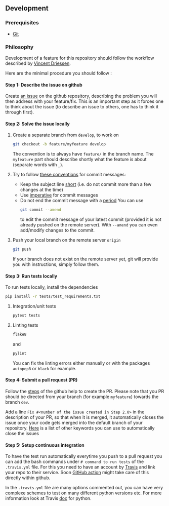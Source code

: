 ## Development

### Prerequisites

- [Git](https://git-scm.com/)


### Philosophy

Development of a feature for this repository should follow the workflow described 
by [Vincent Driessen](https://nvie.com/posts/a-successful-git-branching-model/).

Here are the minimal procedure you should follow : 

#### Step 1: Describe the issue on github

Create [an issue](https://help.github.com/en/articles/creating-an-issue)
on the github repository, describing the problem you will then address
with your feature/fix. This is an important step as it forces one to
think about the issue (to describe an issue to others, one has to think
it through first).

#### Step 2: Solve the issue locally

1. Create a separate branch from `develop`, to work on
    ```bash
    git checkout -b feature/myfeature develop
    ```
    The convention is to always have `feature/` in the branch name. The `myfeature` part should describe shortly what the feature is about (separate words with `_`).

2. Try to follow [these conventions](https://chris.beams.io/posts/git-commit) for commit messages:
    - Keep the subject line [short](https://chris.beams.io/posts/git-commit/#limit-50) (i.e. do not commit more than a few changes at the time)
    - Use [imperative](https://chris.beams.io/posts/git-commit/#imperative) for commit messages 
    - Do not end the commit message with a [period](https://chris.beams.io/posts/git-commit/#end) 
        You can use 
        ```bash
        git commit --amend
        ```
        to edit the commit message of your latest commit (provided it is not already pushed on the remote server).
        With `--amend` you can even add/modify changes to the commit.

3. Push your local branch on the remote server `origin`
    ```bash
    git push
    ```
    If your branch does not exist on the remote server yet, git will provide you with instructions, simply follow them.


#### Step 3: Run tests locally

To run tests locally, install the dependencies 
```bash 
pip install -r tests/test_requirements.txt 
```

1. Integration/unit tests 
    ```bash
    pytest tests
    ```
2.  Linting tests
    ```bash
    flake8
    ```
    and
    ```bash
    pylint
    ```
    You can fix the linting errors either manually or with the packages
    `autopep8` or `black` for example.
    
#### Step 4: Submit a pull request (PR)

Follow the [steps](https://help.github.com/en/articles/creating-a-pull-request) of the github help to create the PR.
Please note that you PR should be directed from your branch (for example `myfeature`) towards the branch `dev`.

Add a line `Fix #<number of the issue created in Step 2.0>` in the
description of your PR, so that when it is merged, it automatically
closes the issue once your code gets merged into the default branch of
your repository.
[Here](https://help.github.com/en/github/managing-your-work-on-github/closing-issues-using-keywords)
is a list of other keywords you can use to automatically close the
issues

#### Step 5: Setup continuous integration

To have the test run automatically everytime you push to a pull request
you can add the bash commands under `# command to run tests` of the
`.travis.yml` file. For this you need to have an account by
[Travis](https://travis-ci.org/) and link your repo to their service.
Soon [GitHub action](https://github.com/features/actions) might take
care of this directly within github.

In the `.travis.yml` file are many options commented out, you can have
very complexe schemes to test on many different python versions etc. For
more information look at Travis
[doc](https://docs.travis-ci.com/user/languages/python/) for python.
